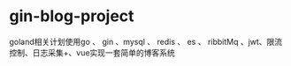 # gin-blog-project
goland相关计划使用go 、 gin 、mysql 、 redis 、 es 、 ribbitMq 、jwt、限流控制、日志采集+、vue实现一套简单的博客系统
